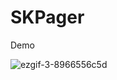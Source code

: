 # SKPager

Demo

![ezgif-3-8966556c5d](https://github.com/srvarma7/SKPager/assets/48859937/9fee67ff-2dba-46dd-8ac7-c18fbf2c4768)
